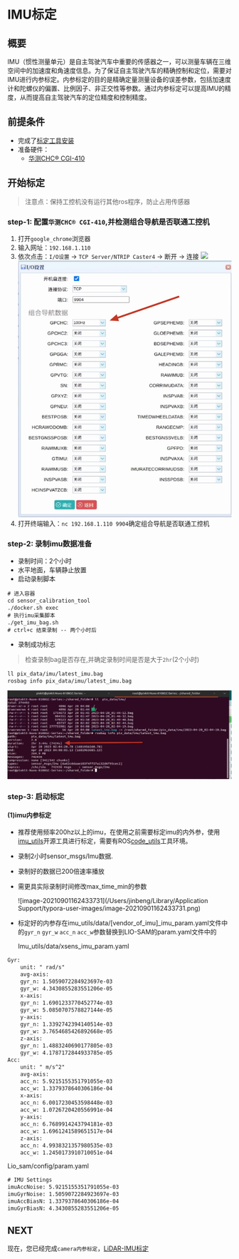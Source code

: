 # IMU标定

## 概要

IMU（惯性测量单元）是自主驾驶汽车中重要的传感器之一，可以测量车辆在三维空间中的加速度和角速度信息。为了保证自主驾驶汽车的精确控制和定位，需要对IMU进行内参标定。内参标定的目的是精确定量测量设备的误差参数，包括加速度计和陀螺仪的偏置、比例因子、非正交性等参数。通过内参标定可以提高IMU的精度，从而提高自主驾驶汽车的定位精度和控制精度。

## 前提条件
- 完成了[标定工具安装](./%E6%A0%87%E5%AE%9A%E5%B7%A5%E5%85%B7%E5%AE%89%E8%A3%85.md)
- 准备硬件：
    - [华测CHC® CGI-410](https://www.huace.cn/product/product_show/467)

## 开始标定
> 注意点：保持工控机没有运行其他ros程序，防止占用传感器


### step-1: 配置`华测CHC® CGI-410`,并检测组合导航是否联通工控机
1. 打开`google_chrome`浏览器
2. 输入网址：`192.168.1.110`
3. 依次点击：`I/O设置` -> `TCP Server/NTRIP Caster4` -> <kbd>断开</kbd> -> <kbd>连接</kbd>
![](./image/IMU_calibration/configuration_CGI410_02.gif)
![](./image/IMU_calibration/configuration_CGI410_03.jpg)
4. 打开终端输入：`nc 192.168.1.110 9904`确定组合导航是否联通工控机


### step-2: 录制imu数据准备
- 录制时间：2个小时
- 水平地面，车辆静止放置
- 启动录制脚本
```shell
# 进入容器
cd sensor_calibration_tool
./docker.sh exec
# 执行imu采集脚本
./get_imu_bag.sh
# ctrl+c 结束录制 -- 两个小时后
```
- 录制成功标志
> 检查录制bag是否存在,并确定录制时间是否是大于`2hr`(2个小时)

```
ll pix_data/imu/latest_imu.bag
rosbag info pix_data/imu/latest_imu.bag
```
![](./image/IMU_calibration/record01.jpg)

### step-3: 启动标定

#### (1)imu内参标定

- 推荐使用频率200hz以上的imu，在使用之前需要标定imu的内外参，使用[imu_utils](https://github.com/gaowenliang/imu_utils)开源工具进行标定，需要有ROS[code_utils](https://github.com/gaowenliang/code_utils)工具环境。

- 录制2小时sensor_msgs/Imu数据.

- 录制好的数据已200倍速率播放

- 需更具实际录制时间修改max_time_min的参数

  ![image-20210901162433731](/Users/jinbeng/Library/Application Support/typora-user-images/image-20210901162433731.png)

- 标定好的内参存在imu_utils/data/[vendor_of_imu]_imu_param.yaml文件中的`gyr_n` `gyr_w` `acc_n` `acc_w`参数替换到LIO-SAM的param.yaml文件中的

  Imu_utils/data/xsens_imu_param.yaml

```
Gyr:
    unit: " rad/s"
    avg-axis:
    gyr_n: 1.5059072284923697e-03
    gyr_w: 4.3430855283551206e-05
    x-axis:
    gyr_n: 1.6901233770452774e-03
    gyr_w: 5.0850707578827144e-05
    y-axis:
    gyr_n: 1.3392742394140514e-03
    gyr_w: 3.7654685426892668e-05
    z-axis:
    gyr_n: 1.4883240690177805e-03
    gyr_w: 4.1787172844933785e-05
Acc:
    unit: " m/s^2"
    avg-axis:
    acc_n: 5.9215155351791055e-03
    acc_w: 1.3379378640306186e-04
    x-axis:
    acc_n: 6.0017230453598448e-03
    acc_w: 1.0726720420556991e-04
    y-axis:
    acc_n: 6.7689914243794181e-03
    acc_w: 1.6961241589651517e-04
    z-axis:
    acc_n: 4.9938321357980535e-03
    acc_w: 1.2450173910710051e-04
```

Lio_sam/config/param.yaml

```
# IMU Settings
imuAccNoise: 5.9215155351791055e-03
imuGyrNoise: 1.5059072284923697e-03
imuAccBiasN: 1.3379378640306186e-04
imuGyrBiasN: 4.3430855283551206e-05
```


## NEXT
现在，您已经完成`camera内参标定`，[LiDAR-IMU标定](./LiDAR-IMU%E6%A0%87%E5%AE%9A.md)